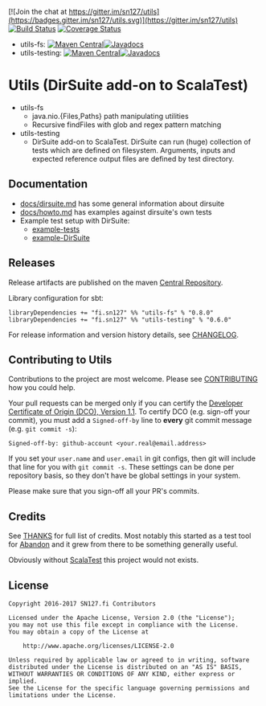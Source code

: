[![Join the chat at https://gitter.im/sn127/utils](https://badges.gitter.im/sn127/utils.svg)](https://gitter.im/sn127/utils)
[![Build Status](https://travis-ci.org/sn127/utils.svg?branch=master)](https://travis-ci.org/sn127/utils)
[![Coverage Status](https://coveralls.io/repos/github/sn127/utils/badge.svg?branch=master)](https://coveralls.io/github/sn127/utils?branch=master)

 * utils-fs: [![Maven Central](https://maven-badges.herokuapp.com/maven-central/fi.sn127/utils-fs_2.12/badge.svg?style=plastic)](https://maven-badges.herokuapp.com/maven-central/fi.sn127/utils-fs_2.12)[![Javadocs](http://javadoc.io/badge/fi.sn127/utils-fs_2.12.svg?color=blue)](http://javadoc.io/doc/fi.sn127/utils-fs_2.12)
 * utils-testing: [![Maven Central](https://maven-badges.herokuapp.com/maven-central/fi.sn127/utils-testing_2.12/badge.svg?style=plastic)](https://maven-badges.herokuapp.com/maven-central/fi.sn127/utils-testing_2.12)[![Javadocs](http://javadoc.io/badge/fi.sn127/utils-testing_2.12.svg?color=blue)](http://javadoc.io/doc/fi.sn127/utils-testing_2.12)

# Utils (DirSuite add-on to ScalaTest)

 * utils-fs
   - java.nio.{Files,Paths} path manipulating utilities
   - Recursive findFiles with glob and regex pattern matching
 * utils-testing
   - DirSuite add-on to ScalaTest. DirSuite can run (huge) collection of tests
     which are defined on filesystem. Arguments, inputs and expected reference output
     files are defined by test directory.


## Documentation

 * [docs/dirsuite.md](./docs/dirsuite.md) has some general information about dirsuite
 * [docs/howto.md](./docs/howto.md) has examples against dirsuite's own tests
 * Example test setup with DirSuite:
   * [example-tests](./examples/tests/)
   * [example-DirSuite](./examples/src/test/scala/DirSuiteDemo.scala)


## Releases

Release artifacts are published on the maven 
[Central Repository](http://search.maven.org/#search%7Cga%7C1%7Cg%3A%22fi.sn127%22).

Library configuration for sbt:

    libraryDependencies += "fi.sn127" %% "utils-fs" % "0.8.0"
    libraryDependencies += "fi.sn127" %% "utils-testing" % "0.6.0"

For release information and version history details, see [CHANGELOG](./CHANGELOG.md).


## Contributing to Utils

Contributions to the project are most welcome. Please see 
[CONTRIBUTING](./CONTRIBUTING.md) how you could help. 

Your pull requests can be merged only if you can certify 
the [Developer Certificate of Origin (DCO), Version 1.1](./DCO). 
To certify DCO (e.g. sign-off your commit), you must add 
a `Signed-off-by` line to **every**  git commit message 
(e.g. `git commit -s`):

    Signed-off-by: github-account <your.real@email.address>

If you set your `user.name` and `user.email` in git configs,
then git will include that line for you with `git commit -s`. 
These settings can be done per repository basis, 
so they don't have be global settings in your system. 
 
Please make sure that you sign-off all your PR's commits. 


## Credits

See [THANKS](./THANKS.md) for full list of credits. Most notably 
this started as a test tool for [Abandon](https://github.com/hrj/abandon) 
and it grew from there to be something generally useful. 

Obviously without [ScalaTest](http://www.scalatest.org/) this project 
would not exists.


## License

    Copyright 2016-2017 SN127.fi Contributors
    
    Licensed under the Apache License, Version 2.0 (the "License");
    you may not use this file except in compliance with the License.
    You may obtain a copy of the License at

        http://www.apache.org/licenses/LICENSE-2.0

    Unless required by applicable law or agreed to in writing, software
    distributed under the License is distributed on an "AS IS" BASIS,
    WITHOUT WARRANTIES OR CONDITIONS OF ANY KIND, either express or implied.
    See the License for the specific language governing permissions and
    limitations under the License.
    
